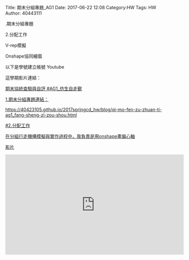 Title: 期末分組專題_AG1
Date: 2017-06-22 12:08
Category:HW
Tags: HW
Author: 40443111 

.期末分組專題

2.分配工作

V-rep模擬

Onshape協同繪圖



<!-- PELICAN_END_SUMMARY -->

以下是學號建立帳號 Youtube

這學期影片連結：
<a href="https://www.youtube.com/playlist?list=PLxUhJlaaFgMWL8kdykSsSokxU9lS8RRF9">

期末協統查驗與自評
#AG1_仿生自走獸<p>
<p>1.期末分組專題連結：<p>
https://40423105.github.io/2017springcd_hw/blog/qi-mo-fen-zu-zhuan-ti-ag1_fang-sheng-zi-zou-shou.html
<p>#2.分配工作<p>
在分組行走機構模擬與實作過程中，我負責是用onshape畫偏心軸
<p>影片<p>
<iframe width="560" height="315" src="https://www.youtube.com/embed/ESqIynrtJCk?list=PLxUhJlaaFgMWL8kdykSsSokxU9lS8RRF9?ecver=1" frameborder="0" allowfullscreen></iframe>
